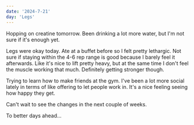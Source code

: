 ```yaml
---
date: '2024-7-21'
day: 'Legs'
---
```


Hopping on creatine tomorrow. Been drinking a lot more water, but I'm not sure if it's enough yet.

Legs were okay today. Ate at a buffet before so I felt pretty lethargic. Not sure if staying within the 4-6 rep range is good because I barely feel it afterwards. Like it's nice to lift pretty heavy, but at the same time I don't feel the muscle working that much. Definitely getting stronger though.

Trying to learn how to make friends at the gym. I've been a lot more social lately in terms of like offering to let people work in. It's a nice feeling seeing how happy they get.

Can't wait to see the changes in the next couple of weeks.

To better days ahead...
